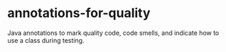 annotations-for-quality
=======================

Java annotations to mark quality code, code smells, and indicate how to use a class during testing.
